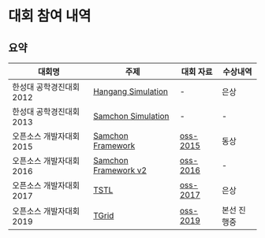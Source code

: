 # 대회 참여 내역
## 요약
대회명 | 주제 | 대회 자료 | 수상내역
-------|-----|----------|----------
한성대 공학경진대회 2012 | [Hangang Simulation](assets/documents/simulation.pdf) | -        | 은상
한성대 공학경진대회 2013 | [Samchon Simulation](assets/documents/simulation.pdf) | -        | -
오픈소스 개발자대회 2015 | [Samchon Framework](https://github.com/samchon/framework) | [oss-2015](https://github.com/samchon/oss-2015) | 동상
오픈소스 개발자대회 2016 | [Samchon Framework v2](https://github.com/samchon/framework) | [oss-2016](https://github.com/samchon/oss-2016)        | -
오픈소스 개발자대회 2017 | [TSTL](https://github.com/samchon/tstl) | [oss-2017](https://github.com/samchon/oss-2017) | 은상
오픈소스 개발자대회 2019 | [TGrid](https://github.com/samchon/tgrid) | [oss-2019](https://github.com/samchon/oss-2019) | 본선 진행중